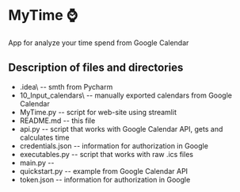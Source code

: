 # MyTime ⌚
App for analyze your time spend from Google Calendar

## Description of files and directories

* .idea\ -- smth from Pycharm  
* 10_Input_calendars\ -- manually exported calendars from Google Calendar  
* MyTime.py -- script for web-site using streamlit  
* README.md -- this file
* api.py -- script that works with Google Calendar API, gets and calculates time  
* credentials.json -- information for authorization in Google  
* executables.py -- script that works with raw .ics files  
* main.py -- 
* quickstart.py -- example from Google Calendar API
* token.json -- information for authorization in Google 
